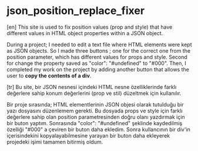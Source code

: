 # json_position_replace_fixer
[en]
This site is used to fix position values ​​(prop and style) that have different values ​​in HTML object properties within a JSON object.

During a project; I needed to edit a text file where HTML elements were kept as JSON objects. So I made three buttons ;
 one for the correct one from the position parameter, which has different values ​​for props and style.
 Second for change the property saved as "color": "#undefined" to "#000". 
 Then, I completed my work on the project by adding another button that allows the user to **copy the contents of a div**.


[tr]
Bu site, bir JSON nesnesi içindeki HTML nesne özelliklerinde farklı değerlere sahip konum değerlerini (prop ve stil) düzeltmek için kullanılır.

Bir proje sırasında; HTML elementlerinin JSON objesi olarak tutulduğu bir yazı dosyasını düzenlemem gerekti. Bu dosyada props ve style için farklı değerlere sahip olan position parametresinden doğru olanı yazdırmak için bir buton yaptım. Sonrasında "color": "#undefined" şeklinde kaydedilmiş özelliği "#000" a çeviren bir buton daha ekledim. Sonra kullancının bir div'in içerisindekini kopyalayabilmesine yarayan bir buton daha ekleyerek projedeki işimi tamamen bitirmiş oldum.
